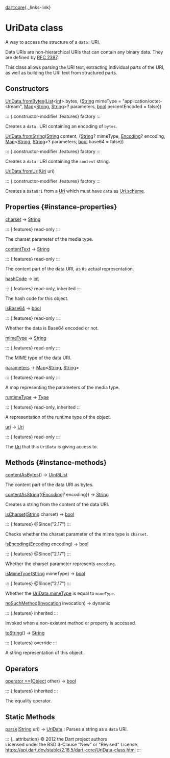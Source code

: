 [dart:core](../dart-core/dart-core-library){._links-link}

UriData class
=============

A way to access the structure of a `data:` URI.

Data URIs are non-hierarchical URIs that can contain any binary data.
They are defined by [RFC 2397](https://tools.ietf.org/html/rfc2397).

This class allows parsing the URI text, extracting individual parts of
the URI, as well as building the URI text from structured parts.

Constructors
------------

[UriData.fromBytes](uridata/uridata.frombytes)([List](list-class)\<[int](int-class)\>
bytes, {[String](string-class) mimeType = \"application/octet-stream\",
[Map](map-class)\<[String](string-class), [String](string-class)\>?
parameters, [bool](bool-class) percentEncoded = false})

::: {.constructor-modifier .features}
factory
:::

Creates a `data:` URI containing an encoding of `bytes`.

[UriData.fromString](uridata/uridata.fromstring)([String](string-class)
content, {[String](string-class)? mimeType,
[Encoding](../dart-convert/encoding-class)? encoding,
[Map](map-class)\<[String](string-class), [String](string-class)\>?
parameters, [bool](bool-class) base64 = false})

::: {.constructor-modifier .features}
factory
:::

Creates a `data:` URI containing the `content` string.

[UriData.fromUri](uridata/uridata.fromuri)([Uri](uri-class) uri)

::: {.constructor-modifier .features}
factory
:::

Creates a `DataUri` from a [Uri](uri-class) which must have `data` as
[Uri.scheme](uri/scheme).

Properties {#instance-properties}
----------

[charset](uridata/charset) → [String](string-class)

::: {.features}
read-only
:::

The charset parameter of the media type.

[contentText](uridata/contenttext) → [String](string-class)

::: {.features}
read-only
:::

The content part of the data URI, as its actual representation.

[hashCode](object/hashcode) → [int](int-class)

::: {.features}
read-only, inherited
:::

The hash code for this object.

[isBase64](uridata/isbase64) → [bool](bool-class)

::: {.features}
read-only
:::

Whether the data is Base64 encoded or not.

[mimeType](uridata/mimetype) → [String](string-class)

::: {.features}
read-only
:::

The MIME type of the data URI.

[parameters](uridata/parameters) →
[Map](map-class)\<[String](string-class), [String](string-class)\>

::: {.features}
read-only
:::

A map representing the parameters of the media type.

[runtimeType](object/runtimetype) → [Type](type-class)

::: {.features}
read-only, inherited
:::

A representation of the runtime type of the object.

[uri](uridata/uri) → [Uri](uri-class)

::: {.features}
read-only
:::

The [Uri](uri-class) that this `UriData` is giving access to.

Methods {#instance-methods}
-------

[contentAsBytes](uridata/contentasbytes)() →
[Uint8List](../dart-typed_data/uint8list-class)

The content part of the data URI as bytes.

[contentAsString](uridata/contentasstring)({[Encoding](../dart-convert/encoding-class)?
encoding}) → [String](string-class)

Creates a string from the content of the data URI.

[isCharset](uridata/ischarset)([String](string-class) charset) →
[bool](bool-class)

::: {.features}
\@Since(\"2.17\")
:::

Checks whether the charset parameter of the mime type is `charset`.

[isEncoding](uridata/isencoding)([Encoding](../dart-convert/encoding-class)
encoding) → [bool](bool-class)

::: {.features}
\@Since(\"2.17\")
:::

Whether the charset parameter represents `encoding`.

[isMimeType](uridata/ismimetype)([String](string-class) mimeType) →
[bool](bool-class)

::: {.features}
\@Since(\"2.17\")
:::

Whether the [UriData.mimeType](uridata/mimetype) is equal to `mimeType`.

[noSuchMethod](object/nosuchmethod)([Invocation](invocation-class)
invocation) → dynamic

::: {.features}
inherited
:::

Invoked when a non-existent method or property is accessed.

[toString](uridata/tostring)() → [String](string-class)

::: {.features}
override
:::

A string representation of this object.

Operators
---------

[operator ==](object/operator_equals)([Object](object-class) other) →
[bool](bool-class)

::: {.features}
inherited
:::

The equality operator.

Static Methods
--------------

[parse](uridata/parse)([String](string-class) uri) → [UriData](uridata-class)
:   Parses a string as a `data` URI.

::: {._attribution}
© 2012 the Dart project authors\
Licensed under the BSD 3-Clause \"New\" or \"Revised\" License.\
<https://api.dart.dev/stable/2.18.5/dart-core/UriData-class.html>
:::
